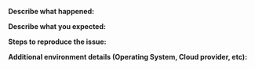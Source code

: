 **Describe what happened:**


**Describe what you expected:**


**Steps to reproduce the issue:**


**Additional environment details (Operating System, Cloud provider, etc):**

